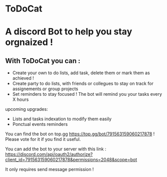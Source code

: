 # ToDoCat

<h1>A discord Bot to help you stay orgnaized !</h1>

<h2>With ToDoCat you can :</h2>
<ul>
  <li>Create your own to do lists, add task, delete them or mark them as achieved !</li>
  <li>Create party to do lists, with friends or collegues to stay on track for assignements or group projects</li>
  <li>Set reminders to stay focused ! The bot will remind you your tasks every X hours</li>
</ul>

upcoming upgrades:
<ul>
  <li>Lists and tasks indexation to modify them easily</li>
  <li>Ponctual events reminders</li>
</ul>

You can find the bot on top.gg https://top.gg/bot/791563159060217878 ! Please vote for it if you find it useful.

You can add the bot to your server with this link : https://discord.com/api/oauth2/authorize?client_id=791563159060217878&permissions=2048&scope=bot

It only requires send message permission !
